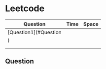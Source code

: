 # Leetcode

| Question               | Time | Space |
| ---------------------- | ---- | ----- |
| [Question1](#Question
) |      |       |
|                        |      |       |
|                        |      |       |























## Question